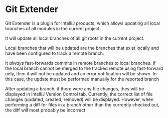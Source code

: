 # Git Extender
Git Extender is a plugin for IntelliJ products, 
which allows updating all local branches of all modules in the current project.

It will update all local branches of all git roots in the current project.

Local branches that will be updated are the branches that exist locally and have been configured
to track a remote branch.

It *always* fast-forwards commits in remote branches to local branches. If the local branch cannot be merged to the
tracked remote using fast-forward only, then it will not be updated and an error notification will be shown. In this
case, the update must be performed manually for the reported branch

After updating a branch, if there were any file changes, they will be displayed in IntelliJ Version Control tab.
Currently, the correct list of file changes (updated, created, removed) will be displayed. However, when performing
a diff for files in a branch other than the currently checked out, the diff will most probably be incorrect 